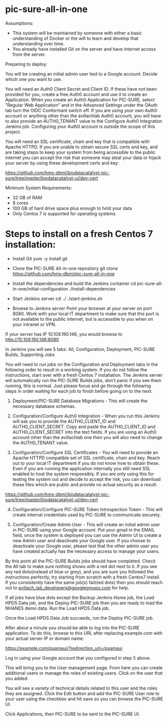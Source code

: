 # pic-sure-all-in-one

Assumptions:

- This system will be maintained by someone with either a basic understanding of Docker or the will to learn and develop that understanding over time.
- You already have installed Git on the server and have internet access from the server.

Preparing to deploy:

You will be creating an initial admin user tied to a Google account. Decide which one you want to use.

You will need an Auth0 Client Secret and Client ID. If these have not been provided for you, create a free Auth0 account and use it to create an Application. When you create an Auth0 Application for PIC-SURE, select "Regular Web Application" and in the Advanced Settings under the OAuth tab turn the OIDC Conformant switch off. If you are using your own Auth0 account or anything other than the avillachlab Auth0 account, you will have to also provide an AUTH0_TENANT value to the Configure Auth0 Integration Jenkins job. Configuring your Auth0 account is outside the scope of this project. 

You will need an SSL certificate, chain and key that is compatible with Apache HTTPD. If you are unable to obtain secure SSL certs and key, and are taking steps to keep your system from being accessible to the public internet you can accept the risk that someone may steal your data or hijack your server by using these development certs and key:

https://github.com/hms-dbmi/biodatacatalyst-pic-sure/tree/master/biodatacatalyst-ui/dev-cert



Minimum System Requirements:

- 32 GB of RAM
- 8 cores
- 100 GB of hard drive space plus enough to hold your data
- Only Centos 7 is supported for operating systems

# Steps to install on a fresh Centos 7 installation:

- Install Git
yum -y install git

- Clone the PIC-SURE All-in-one repository
git clone https://github.com/hms-dbmi/pic-sure-all-in-one

- Install the dependencies and build the Jenkins container
cd pic-sure-all-in-one/initial-configuration
./install-dependencies

- Start Jenkins server
cd ../
./start-jenkins.sh

- Browse to Jenkins server
Point your browser at your server on port 8080. Work with your local IT department to make sure that this port is not available to the public internet, but is accessible to you when on your intranet or VPN.

If your server has IP 10.109.190.146, you would browse to http://10.109.190.146:8080

In Jenkins you will see 5 tabs: All, Configuration, Deployment, PIC-SURE Builds, Supporting Jobs

You will need to run jobs on the Configuration and Deployment tabs in the following order to result in a working system. If you do not follow the instructions, start over with a fresh Centos 7 installation. The Jenkins server will automatically run the PIC-SURE Builds jobs, don't panic if you see them running, this is normal. Just please focus and go through the following steps in order waiting for each job to finish before going on to the next:

1) Deployment/PIC-SURE Database Migrations - This will create the necessary database schemas.

2) Configuration/Configure Auth0 Integration - When you run this Jenkins will ask you to provide the AUTH0_CLIENT_ID and AUTH0_CLIENT_SECRET. Copy and paste the AUTH0_CLIENT_ID and AUTH0_CLIENT_SECRET into the text fields. If you are using an Auth0 account other than the avillachlab one then you will also need to change the AUTH0_TENANT value.

3) Configuration/Configure SSL Certificates - You will need to provide an Apache HTTPD compatible set of SSL certificate, chain and key. Reach out to your local IT department if you do not know how to obtain these. Even if you are running the application internally you still need SSL enabled to host the system responsibly. If you are only using this for testing the system out and decide to accept the risk, you can download these files which are public and provide no actual security as a result: 

https://github.com/hms-dbmi/biodatacatalyst-pic-sure/tree/master/biodatacatalyst-ui/dev-cert

4) Configuration/Configure PIC-SURE Token Introspection Token - This will create internal credentials used by PIC-SURE to communicate securely.

5) Configuration/Create Admin User - This will create an initial admin user in PIC-SURE using your Google account. Put your gmail in the EMAIL field, once the system is deployed you can use the Admin UI to create a new Admin user and deactivate your Google user. If you choose to deactivate your Google user, please test that the other admin user you have created actually has the necessary access to manage your users.

By this point all the PIC-SURE Builds jobs should have completed. Check the All tab to make sure nothing shows with a red dot next to it. If you see any red dots(instead of blue or grey), and you are sure you followed the instructions perfectly, try starting from scratch with a fresh Centos7 install. If you consistently have the same job(s) fail(red dots) then you should reach out to avillach_lab_developers@googlegroups.com for help.

If all jobs have blue dots except the Backup Jenkins Home job, the Load HPDS Data job, and the Deploy PIC-SURE job then you are ready to load the NHANES demo data. Run the Load HPDS Data job.

Once the Load HPDS Data Job succeeds, run the Deploy PIC-SURE job.

After about a minute you should be able to log into the PIC-SURE application. To do this, browse to this URL after replacing example.com with your actual server IP or domain name:

https://example.com/psamaui/?redirection_url=/psamaui

Log in using your Google account that you configured in step 5 above.

This will bring you to the User management page. From here you can create additional users or manage the roles of existing users. Click on the user that you added.

You will see a variety of technical details related to this user and the roles they are assigned. Click the Edit button and add the PIC-SURE User role to your user using the checkbox and hit save so you can browse the PIC-SURE UI.

Click Applications, then PIC-SURE to be sent to the PIC-SURE UI.




